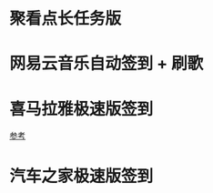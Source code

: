 # 聚看点长任务版
# 网易云音乐自动签到 + 刷歌
# 喜马拉雅极速版签到
[参考](https://github.com/Zero-S1/xmly_speed/blob/master/xmly_speed.md) 
# 汽车之家极速版签到
